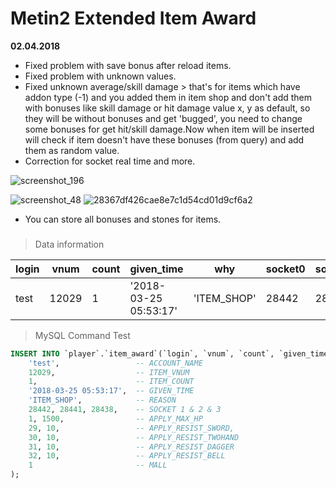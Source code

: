 # Metin2 Extended Item Award

**02.04.2018**

- Fixed problem with save bonus after reload <cache> items.
- Fixed problem with unknown values.
- Fixed unknown average/skill damage > that's for items which have addon type (-1) and you added them in item shop and don't add them with bonuses like skill damage or hit damage value x, y as default, so they will be without bonuses and get 'bugged', you need to change some bonuses for get hit/skill damage.Now when item will be inserted will check if item doesn't have these bonuses (from query) and add them as random value.
- Correction for socket real time and more.

![screenshot_196](https://user-images.githubusercontent.com/17238102/37860642-581cde84-2f32-11e8-9f1e-36cc2eef695d.png)

![screenshot_48](https://user-images.githubusercontent.com/17238102/38222896-611fc684-36f0-11e8-8535-26bf5fcef867.png)
![28367df426cae8e7c1d54cd01d9cf6a2](https://user-images.githubusercontent.com/17238102/38222908-7074939e-36f0-11e8-8d09-1027396185f9.gif)

- You can store all bonuses and stones for items.
###

> Data information

| login		| vnum		| count		| given_time			| why			| socket0	| socket1	| socket2	| attrtype0	| attrvalue0	| attrtype1	| attrvalue1	| attrtype2	| attrvalue2	| attrtype3	| attrvalue3	| attrtype4	| attrvalue4	| attrtype5	| attrvalue5	| attrtype6	| attrvalue6	| mall	|
| ---      	| ---		| ---       | ------------------	| ---       	| ---		| ---		| ---		| ---		| ---			| ---		| ---			| ---		| ---			| ---		| ---			| ---		| ---			| ---		| ---			| ---		| ---			| ---	|
| test		| 12029		| 1 		| '2018-03-25 05:53:17'	| 'ITEM_SHOP' 	| 28442 	| 28441 	| 28438 	| 1 		| 1500 			| 29		| 10 			| 30 		| 10 			| 31		| 10			| 32		| 10			| 0			| 0				| 0			| 0 			| 1 	|

> MySQL Command Test
```sql
INSERT INTO `player`.`item_award`(`login`, `vnum`, `count`, `given_time`, `why`, `socket0`, `socket1`, `socket2`, `attrtype0`, `attrvalue0`, `attrtype1`, `attrvalue1`, `attrtype2`, `attrvalue2`, `attrtype3`, `attrvalue3`, `attrtype4`, `attrvalue4`, `mall`) VALUES (
	'test',                 -- ACCOUNT_NAME
	12029,                  -- ITEM_VNUM
	1,                      -- ITEM_COUNT
	'2018-03-25 05:53:17',  -- GIVEN_TIME
	'ITEM_SHOP',            -- REASON
	28442, 28441, 28438,    -- SOCKET 1 & 2 & 3
	1, 1500,                -- APPLY_MAX_HP
	29, 10,                 -- APPLY_RESIST_SWORD,
	30, 10,                 -- APPLY_RESIST_TWOHAND
	31, 10,                 -- APPLY_RESIST_DAGGER
	32, 10,                 -- APPLY_RESIST_BELL
	1                       -- MALL
);
```
